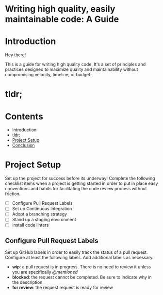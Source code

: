 Writing high quality, easily maintainable code: A Guide
=============

# Introduction

Hey there!

This is a guide for writing high quality code. It's a set of principles and practices designed to maximize quality and maintainability without compromising velocity, timeline, or budget.

# tldr;

# Contents
- Introduction
- [tldr;](#tldr)
- [Project Setup](#project-setup)
- [Conclusion](#conclusion)

# Project Setup

Set up the project for success before its underway! Complete the following checklist items when a project is getting started in order to put in place easy conventions and habits for facilitating the code review process without friction.

- [ ] Configure Pull Request Labels
- [ ] Set up Continuous Integration
- [ ] Adopt a branching strategy
- [ ] Stand up a staging environment
- [ ] Install code linters

## Configure Pull Request Labels

Set up GitHub labels in order to easily track the status of a pull request. Configure at least the following labels. Add additional labels as necessary.
-	**wip**: a pull request is in progress. There is no need to review it unless you are specifically *@mentioned*
-	**blocked**: the request cannot be completed. Be sure to indicate why in the description.
-	**for review**: the request request is ready for review
